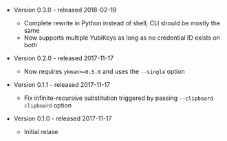 - Version 0.3.0 - released 2018-02-19
  - Complete rewrite in Python instead of shell; CLI should be mostly the same
  - Now supports multiple YubiKeys as long as no credential ID exists on both

- Version 0.2.0 - released 2017-11-17
  - Now requires `ykman>=0.5.0` and uses the `--single` option

- Version 0.1.1 - released 2017-11-17
  - Fix infinite-recursive substitution triggered by passing
    `--clipboard clipboard` option

- Version 0.1.0 - released 2017-11-17
  - Initial relase

